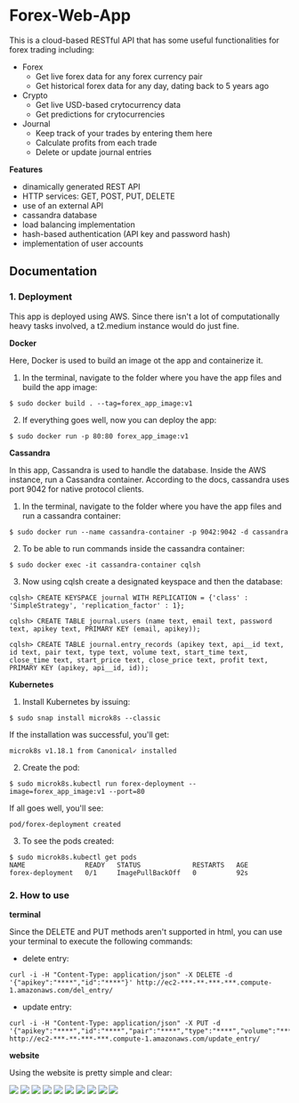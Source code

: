 # Forex-Web-App
This is a cloud-based RESTful API that has some useful functionalities for forex trading including:

* Forex
  * Get live forex data for any forex currency pair
  * Get historical forex data for any day, dating back to 5 years ago
* Crypto
  * Get live USD-based crytocurrency data
  * Get predictions for crytocurrencies
* Journal
  * Keep track of your trades by entering them here
  * Calculate profits from each trade
  * Delete or update journal entries

**Features**

- dinamically generated REST API
- HTTP services: GET, POST, PUT, DELETE
- use of an external API
- cassandra database
- load balancing implementation
- hash-based authentication (API key and password hash)
- implementation of user accounts

## Documentation

### 1. Deployment
This app is deployed using AWS. Since there isn't a lot of computationally heavy tasks involved, a t2.medium instance would do just fine.

**Docker**

Here, Docker is used to build an image ot the app and containerize it. 
1. In the terminal, navigate to the folder where you have the app files and build the app image:
```
$ sudo docker build . --tag=forex_app_image:v1
```
2. If everything goes well, now you can deploy the app:
```
$ sudo docker run -p 80:80 forex_app_image:v1
```

**Cassandra**

In this app, Cassandra is used to handle the database. Inside the AWS instance, run a Cassandra container. According to the docs, cassandra uses port 9042 for native protocol clients.
1. In the terminal, navigate to the folder where you have the app files and run a cassandra container:
```
$ sudo docker run --name cassandra-container -p 9042:9042 -d cassandra 
```
2. To be able to run commands inside the cassandra container:
```
$ sudo docker exec -it cassandra-container cqlsh 
```
3. Now using cqlsh create a designated keyspace and then the database:
```
cqlsh> CREATE KEYSPACE journal WITH REPLICATION = {'class' : 'SimpleStrategy', 'replication_factor' : 1}; 
```
```
cqlsh> CREATE TABLE journal.users (name text, email text, password text, apikey text, PRIMARY KEY (email, apikey)); 
 ```
```
cqlsh> CREATE TABLE journal.entry_records (apikey text, api__id text, id text, pair text, type text, volume text, start_time text, close_time text, start_price text, close_price text, profit text, PRIMARY KEY (apikey, api__id, id)); 
```

**Kubernetes**

1. Install Kubernetes by issuing:
```
$ sudo snap install microk8s --classic
```
If the installation was successful, you'll get:
```
microk8s v1.18.1 from Canonical✓ installed
```
2. Create the pod:
```
$ sudo microk8s.kubectl run forex-deployment --image=forex_app_image:v1 --port=80
```
If all goes well, you'll see:
```
pod/forex-deployment created
```
3. To see the pods created:
```
$ sudo microk8s.kubectl get pods
NAME               READY   STATUS             RESTARTS   AGE
forex-deployment   0/1     ImagePullBackOff   0          92s
```

### 2. How to use

**terminal**

Since the DELETE and PUT methods aren't supported in html, you can use your terminal to execute the following commands:

* delete entry:
``` 
curl -i -H "Content-Type: application/json" -X DELETE -d '{"apikey":"****","id":"****"}' http://ec2-***-**-***-***.compute-1.amazonaws.com/del_entry/
```

* update entry:
``` 
curl -i -H "Content-Type: application/json" -X PUT -d '{"apikey":"****","id":"****","pair":"****","type":"****","volume":"****","open_time":"****","close_time":"****","open_price":"****","close_price":"****"}' http://ec2-***-**-***-***.compute-1.amazonaws.com/update_entry/
```

**website**

Using the website is pretty simple and clear:

![](https://github.com/Dorsa-Arezooji/Forex-Flask/blob/master/screenshots/Screenshot%20from%202020-04-19%2000-38-52.png)
![](https://github.com/Dorsa-Arezooji/Forex-Flask/blob/master/screenshots/Screenshot%20from%202020-04-19%2000-39-53.png)
![](https://github.com/Dorsa-Arezooji/Forex-Flask/blob/master/screenshots/Screenshot%20from%202020-04-19%2000-40-45.png)
![](https://github.com/Dorsa-Arezooji/Forex-Flask/blob/master/screenshots/Screenshot%20from%202020-04-19%2000-41-17.png)
![](https://github.com/Dorsa-Arezooji/Forex-Flask/blob/master/screenshots/Screenshot%20from%202020-04-19%2000-42-27.png)
![](https://github.com/Dorsa-Arezooji/Forex-Flask/blob/master/screenshots/Screenshot%20from%202020-04-19%2000-43-22.png)
![](https://github.com/Dorsa-Arezooji/Forex-Flask/blob/master/screenshots/Screenshot%20from%202020-04-19%2000-44-13.png)
![](https://github.com/Dorsa-Arezooji/Forex-Flask/blob/master/screenshots/Screenshot%20from%202020-04-19%2000-44-52.png)
![](https://github.com/Dorsa-Arezooji/Forex-Flask/blob/master/screenshots/Screenshot%20from%202020-04-19%2000-48-33.png)
![](https://github.com/Dorsa-Arezooji/Forex-Flask/blob/master/screenshots/Screenshot%20from%202020-04-19%2000-48-46.png)
